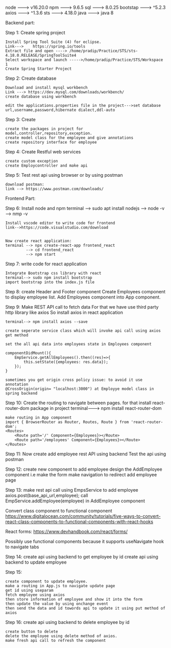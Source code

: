 
node        ---> v16.20.0
npm         ---> 9.6.5
sql         ---> 8.0.25
bootstap    ---> ^5.2.3
axios       ---> ^1.3.6
sts         ---> 4.18.0
java        ---> java 8



Backend part:

Step 1: Create spring project

    Install Spring Tool Suite (4) for eclipse.
    Link--->    https://spring.io/tools
    Extract file and open ----> /home/pradip/Practice/STS/sts-4.18.0.RELEASE/SpringToolSuite4
    Select workspace and launch ----->/home/pradip/Practice/STS/Workspace 1
    Create Spring Starter Project

Step 2: Create database 

    Download and install mysql workbench
    Link ---> https://dev.mysql.com/downloads/workbench/
    create database using workbench

    edit the applications.properties file in the project--->set database url,username,password,hibernate dialect,ddl-auto

Step 3: Create 

    create the packages in project for model,controller,repository,exception.
    create model class for the employee and give annotations
    create repository interface for employee


Step 4: Create Restful web services

    create custom exception
    create Employcontroller and make api    

Step 5: Test rest api using browser or by using postman
    
    download postman:
    link --> https://www.postman.com/downloads/
    

Frontend Part:

    
Step 6:
    Install node and npm
    terminal --> sudo apt install nodejs
             --> node -v
             --> nmp -v

    Install vscode editor to write code for frontend
    link-->https://code.visualstudio.com/download


    Now create react application:
    terminal --> npx create-react-app frontend_react
             --> cd frontend_react
             --> npm start


Step 7: write code for react application
    
    Integrate Bootstrap css library with react
    terminal--> sudo npm install bootstrap
    import bootstrap into the index.js file

Step 8:
    create Header and Footer component
    Create Employees component to display employee list.
    Add Employees component into App component.


Step 9: Make REST API call to fetch data
    For that we have use third party http library like axios
    So install axios in react application
    
    terminal--> npm install axios --save

    create seperate service class which will invoke api call using axios get method

    set the all api data into employees state in Employees component   

    componentDidMount(){
        EmpService.getAllEmployees().then((res)=>{
            this.setState({employees: res.data});
        });
    }

    sometimes you get origin cross policy issue: to avoid it use annotation 
    @CrossOrigin(origin= "localhost:3000") at Employye model class in spring backend


Step 10:
    Create the routing to navigate between pages.
    for that install react-router-dom package in project
    terminal---> npm install react-router-dom

    make routing in App component
    import { BrowserRouter as Router, Routes, Route } from 'react-router-dom';
    <Routes>
        <Route path='/' Component={Employees}></Route>
        <Route path='/employees' Component={Employees}></Route>
    </Routes>


Step 11:
    Now create add employee rest API using backend
    Test the api using postman


Step 12:
    create new component to add employee
    design the AddEmployee component i.e make the form
    make navigation to redirect add employee page

Step 13:
    make rest api call using EmpsService to add employee
    axios.post(base_api_url,employee);
    call EmpService.addEmployee(employee) in AddEmployee component


Convert class component to functional component
    https://www.digitalocean.com/community/tutorials/five-ways-to-convert-react-class-components-to-functional-components-with-react-hooks


React forms:
    https://www.devhandbook.com/react/forms/


Possibly use functional components because it supports useNavigate hook to navigate tabs


Step 14:
    create api using backend to get employee by id
    create api using backend to update employee
  
Step 15: 

    create component to update employee.
    make a routing in App.js to navigate update page
    get id using useparam
    fetch employee using axios
    then store information of employee and show it into the form
    then update the value by using onchange event
    then send the data and id towords api to update it using put method of axios

Step 16:
    create api using backend to delete employee by id

    create button to delete 
    delete the employee using delete method of axios.
    make fresh api call to refresh the component